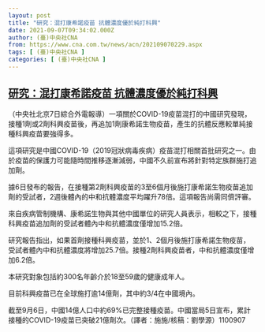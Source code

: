 ```yaml
---
layout: post
title: "研究：混打康希諾疫苗 抗體濃度優於純打科興"
date: 2021-09-07T09:34:02.000Z
author: (臺)中央社CNA
from: https://www.cna.com.tw/news/acn/202109070229.aspx
tags: [ (臺)中央社CNA ]
categories: [ (臺)中央社CNA ]
---
```

<!--1631007242000-->
[研究：混打康希諾疫苗 抗體濃度優於純打科興](https://www.cna.com.tw/news/acn/202109070229.aspx)
------

<div>
<div></div><div class="paragraph"><p>（中央社北京7日綜合外電報導）一項關於COVID-19疫苗混打的中國研究發現，接種1劑或2劑科興疫苗後，再追加1劑康希諾生物疫苗，產生的抗體反應較單純接種科興疫苗要強得多。</p><p>這項研究是中國COVID-19（2019冠狀病毒疾病）疫苗混打相關首批研究之一。由於疫苗的保護力可能隨時間推移逐漸減弱，中國不久前宣布將針對特定族群施打追加劑。</p><p>據6日發布的報告，在接種第2劑科興疫苗的3至6個月後施打康希諾生物疫苗追加劑的受試者，2週後體內的中和抗體濃度平均躍升78倍。這項報告尚需同儕評審。</p><p>來自疾病管制機構、康希諾生物與其他中國單位的研究人員表示，相較之下，接種科興疫苗追加劑的受試者體內中和抗體濃度僅增加15.2倍。</p><p>研究報告指出，如果首劑接種科興疫苗，並於1、2個月後施打康希諾生物疫苗，受試者體內中和抗體濃度將增加25.7倍。接種2劑科興疫苗者，中和抗體濃度僅增加6.2倍。</p><p>本研究對象包括約300名年齡介於18至59歲的健康成年人。</p><p>目前科興疫苗已在全球施打逾14億劑，其中約3/4在中國境內。</p><p>截至9月6日，中國14億人口中約69%已完整接種疫苗。中國當局5日宣布，累計接種的COVID-19疫苗已突破21億劑次。（譯者：施施/核稿：劉學源）1100907</p></div>
</div>

